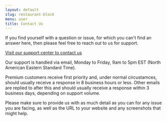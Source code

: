 ```yaml
---
layout: default
slug: restaurant-block
menu: user
title: Contact Us 
---
```

If you find yourself with a question or issue, for which you can't find an answer here, then please feel free to reach out to us for support. 

[Visit our support center to contact us](https://www.fivestarplugins.com/support-center/)

Our support is handled via email, Monday to Friday, 9am to 5pm EST (North American Eastern Standard Time). 

Premium customers receive first priority and, under normal circustamces, should usually receive a response in 8 business hours or less. Other emails are replied to after this and should usually receive a response within 3 business days, depending on support volume.

Please make sure to provide us with as much detail as you can for any issue you are facing, as well as the URL to your website and any screenshots that might help.